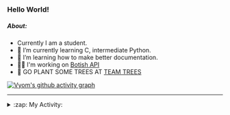 ### Hello World!

##### About:
- Currently I am a student.
- 🌱 I’m currently learning C, intermediate Python.
- 🌱 I’m learning how to make better documentation.
- 👨‍💻 I'm working on [Botish API](https://github.com/Vyvy-vi/api)
- 🌱 GO PLANT SOME TREES AT [TEAM TREES](https://teamtrees.org/)

[![Vyom's github activity graph](https://activity-graph.herokuapp.com/graph?username=Vyvy-vi)](https://github.com/ashutosh00710/github-readme-activity-graph)

---
<details>
  <summary>:zap: My Activity:</summary>
  
<!--START_SECTION:waka-->
![Code Time](http://img.shields.io/badge/Code%20Time-765%20hrs%2044%20mins-blue)

**I'm a Night 🦉** 

```text
🌞 Morning    62 commits     ██░░░░░░░░░░░░░░░░░░░░░░░   9.69% 
🌆 Daytime    155 commits    ██████░░░░░░░░░░░░░░░░░░░   24.22% 
🌃 Evening    197 commits    ███████░░░░░░░░░░░░░░░░░░   30.78% 
🌙 Night      226 commits    ████████░░░░░░░░░░░░░░░░░   35.31%

```
📅 **I'm Most Productive on Sunday** 

```text
Monday       63 commits     ██░░░░░░░░░░░░░░░░░░░░░░░   9.84% 
Tuesday      109 commits    ████░░░░░░░░░░░░░░░░░░░░░   17.03% 
Wednesday    103 commits    ████░░░░░░░░░░░░░░░░░░░░░   16.09% 
Thursday     81 commits     ███░░░░░░░░░░░░░░░░░░░░░░   12.66% 
Friday       73 commits     ██░░░░░░░░░░░░░░░░░░░░░░░   11.41% 
Saturday     65 commits     ██░░░░░░░░░░░░░░░░░░░░░░░   10.16% 
Sunday       146 commits    █████░░░░░░░░░░░░░░░░░░░░   22.81%

```


📊 **This Week I Spent My Time On** 

```text
🔥 Editors: 
VS Code                  15 hrs 39 mins      ████████████████████████░   96.07% 
Vim                      38 mins             █░░░░░░░░░░░░░░░░░░░░░░░░   3.93%

🐱‍💻 Projects: 
uni-webpages             3 hrs 45 mins       █████░░░░░░░░░░░░░░░░░░░░   23.1% 
api                      3 hrs 1 min         ████░░░░░░░░░░░░░░░░░░░░░   18.58% 
CSF                      2 hrs 37 mins       ████░░░░░░░░░░░░░░░░░░░░░   16.08% 
onboarding-bot           2 hrs 30 mins       ███░░░░░░░░░░░░░░░░░░░░░░   15.42% 
Praise-Bot-Discord       1 hr 39 mins        ██░░░░░░░░░░░░░░░░░░░░░░░   10.14%

```


 Last Updated on 29/04/2022 14:04:18 UTC
<!--END_SECTION:waka-->
</details>
